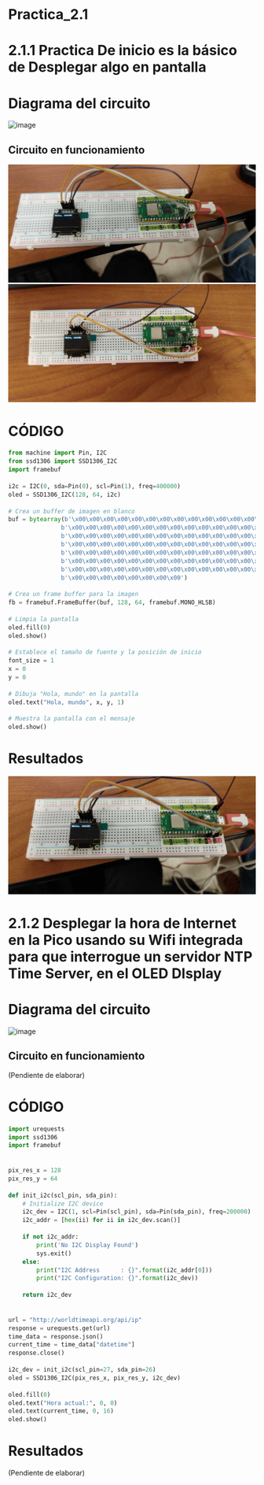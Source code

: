 # Practica_2.1
# 2.1.1 Practica De inicio es la básico de Desplegar algo en pantalla
# Diagrama del circuito
![image](https://github.com/Sencion7/Practica_2.1_HolaMundo_HoraInternet/assets/80359457/ff92581b-3f85-45d3-95d5-173792de2874)

## Circuito en funcionamiento
![](Evidencia_Practica_2.1.1.jpg)
![](Evidencia_Practicaa_2.1.1.jpg)

# CÓDIGO
```python
from machine import Pin, I2C
from ssd1306 import SSD1306_I2C
import framebuf

i2c = I2C(0, sda=Pin(0), scl=Pin(1), freq=400000)
oled = SSD1306_I2C(128, 64, i2c)

# Crea un buffer de imagen en blanco
buf = bytearray(b'\x00\x00\x00\x00\x00\x00\x00\x00\x00\x00\x00\x00\x00\x00\x00\x00'
               b'\x00\x00\x00\x00\x00\x00\x00\x00\x00\x00\x00\x00\x00\x00\x00\x00'
               b'\x00\x00\x00\x00\x00\x00\x00\x00\x00\x00\x00\x00\x00\x00\x00\x00'
               b'\x00\x00\x00\x00\x00\x00\x00\x00\x00\x00\x00\x00\x00\x00\x00\x00'
               b'\x00\x00\x00\x00\x00\x00\x00\x00\x00\x00\x00\x00\x00\x00\x00\x00'
               b'\x00\x00\x00\x00\x00\x00\x00\x00\x00\x00\x00\x00\x00\x00\x00\x00'
               b'\x00\x00\x00\x00\x00\x00\x00\x00\x00\x00\x00\x00\x00\x00\x00\x00'
               b'\x00\x00\x00\x00\x00\x00\x00\x00')

# Crea un frame buffer para la imagen
fb = framebuf.FrameBuffer(buf, 128, 64, framebuf.MONO_HLSB)

# Limpia la pantalla
oled.fill(0)
oled.show()

# Establece el tamaño de fuente y la posición de inicio
font_size = 1
x = 0
y = 0

# Dibuja "Hola, mundo" en la pantalla
oled.text("Hola, mundo", x, y, 1)

# Muestra la pantalla con el mensaje
oled.show()
```
# Resultados
![](Evidencia_Practicaaa_2.1.1.jpg)

# 2.1.2  Desplegar la hora de Internet en la Pico usando su Wifi integrada para que interrogue un servidor NTP Time Server, en el OLED DIsplay

# Diagrama del circuito
![image](https://github.com/Sencion7/Practica_2.1_HolaMundo_HoraInternet/assets/80359457/ff92581b-3f85-45d3-95d5-173792de2874)

## Circuito en funcionamiento
(Pendiente de elaborar)

# CÓDIGO
```python
import urequests
import ssd1306
import framebuf


pix_res_x = 128
pix_res_y = 64

def init_i2c(scl_pin, sda_pin):
    # Initialize I2C device
    i2c_dev = I2C(1, scl=Pin(scl_pin), sda=Pin(sda_pin), freq=200000)
    i2c_addr = [hex(ii) for ii in i2c_dev.scan()]
    
    if not i2c_addr:
        print('No I2C Display Found')
        sys.exit()
    else:
        print("I2C Address      : {}".format(i2c_addr[0]))
        print("I2C Configuration: {}".format(i2c_dev))
    
    return i2c_dev
    

url = "http://worldtimeapi.org/api/ip"
response = urequests.get(url)
time_data = response.json()
current_time = time_data["datetime"]
response.close()

i2c_dev = init_i2c(scl_pin=27, sda_pin=26)
oled = SSD1306_I2C(pix_res_x, pix_res_y, i2c_dev)

oled.fill(0)
oled.text("Hora actual:", 0, 0)
oled.text(current_time, 0, 16)
oled.show()
```
# Resultados
(Pendiente de elaborar)
